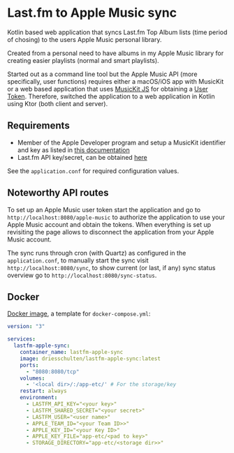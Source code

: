 # Last.fm to Apple Music sync

Kotlin based web application that syncs Last.fm Top Album lists (time period of chosing) to the users Apple Music personal library.

Created from a personal need to have albums in my Apple Music library for creating easier playlists (normal and smart playlists).

Started out as a command line tool but the Apple Music API (more specifically, user functions) requires either a macOS/iOS app with MusicKit or a web based
application that uses [MusicKit JS](https://developer.apple.com/documentation/musickitjs) for obtaining
a [User Token](https://developer.apple.com/documentation/applemusicapi/getting_keys_and_creating_tokens). Therefore, switched the application to a web
application in Kotlin using Ktor (both client and server).

## Requirements

* Member of the Apple Developer program and setup a MusicKit identifier and key as listed
  in [this documentation](https://developer.apple.com/documentation/applemusicapi/getting_keys_and_creating_tokens)
* Last.fm API key/secret, can be obtained [here](https://www.last.fm/api/account/create)

See the `application.conf` for required configuration values.

## Noteworthy API routes

To set up an Apple Music user token start the application and go to `http://localhost:8080/apple-music` to authorize the application to use your Apple Music
account and obtain the tokens. When everything is set up revisiting the page allows to disconnect the application from your Apple Music account.

The sync runs through cron (with Quartz) as configured in the `application.conf`, to manually start the sync visit `http://localhost:8080/sync`, to show
current (or last, if any) sync status overview go to `http://localhost:8080/sync-status`.

## Docker

[Docker image](https://hub.docker.com/repository/docker/driesschulten/lastfm-apple-sync), a template for `docker-compose.yml`:

```yaml
version: "3"

services:
  lastfm-apple-sync:
    container_name: lastfm-apple-sync
    image: driesschulten/lastfm-apple-sync:latest
    ports:
      - "8080:8080/tcp"
    volumes:
      - '<local dir>/:/app-etc/' # For the storage/key
    restart: always
    environment:
      - LASTFM_API_KEY="<your key>"
      - LASTFM_SHARED_SECRET="<your secret>"
      - LASTFM_USER="<user name>"
      - APPLE_TEAM_ID="<your Team ID>>"
      - APPLE_KEY_ID="<your Key ID>"
      - APPLE_KEY_FILE="app-etc/<pad to key>"
      - STORAGE_DIRECTORY="app-etc/<storage dir>>"
```